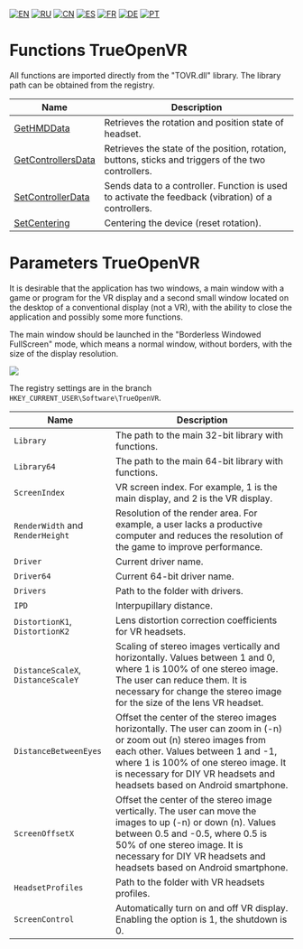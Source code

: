 ﻿[![EN](https://user-images.githubusercontent.com/9499881/33184537-7be87e86-d096-11e7-89bb-f3286f752bc6.png)](https://github.com/TrueOpenVR/TrueOpenVR-Core/blob/master/Docs/README.md) 
[![RU](https://user-images.githubusercontent.com/9499881/27683795-5b0fbac6-5cd8-11e7-929c-057833e01fb1.png)](https://github.com/TrueOpenVR/TrueOpenVR-Core/blob/master/Docs/README.RU.md) 
[![CN](https://user-images.githubusercontent.com/9499881/31012373-978ce414-a522-11e7-9936-387b1c530e2f.png)](https://github.com/TrueOpenVR/TrueOpenVR-Core/blob/master/Docs/README.CN.md) 
[![ES](https://user-images.githubusercontent.com/9499881/31012379-9d8f7764-a522-11e7-8bf4-739077369e8b.png)](https://github.com/TrueOpenVR/TrueOpenVR-Core/blob/master/Docs/README.ES.md) 
[![FR](https://user-images.githubusercontent.com/9499881/31012387-a7b4aaac-a522-11e7-8485-36ce58dc2d4a.png)](https://github.com/TrueOpenVR/TrueOpenVR-Core/blob/master/Docs/README.FR.md) 
[![DE](https://user-images.githubusercontent.com/9499881/31012392-ac051326-a522-11e7-9c8c-2186ddf553d0.png)](https://github.com/TrueOpenVR/TrueOpenVR-Core/blob/master/Docs/README.DE.md) 
[![PT](https://user-images.githubusercontent.com/9499881/31012384-a1d1b544-a522-11e7-8a13-3cb53450d55c.png)](https://github.com/TrueOpenVR/TrueOpenVR-Core/blob/master/Docs/README.PT.md)
# Functions TrueOpenVR
All functions are imported directly from the "TOVR.dll" library. The library path can be obtained from the registry.

| Name  | Description |
| ------------- | ------------- |
| [GetHMDData](https://github.com/TrueOpenVR/TrueOpenVR-Core/blob/master/Docs/EN/Functions/GetHMDData.md) | Retrieves the rotation and position state of headset. |
| [GetControllersData](https://github.com/TrueOpenVR/TrueOpenVR-Core/blob/master/Docs/EN/Functions/GetControllersData.md) | Retrieves the state of the position, rotation, buttons, sticks and triggers of the two controllers. |
| [SetControllerData](https://github.com/TrueOpenVR/TrueOpenVR-Core/blob/master/Docs/EN/Functions/SetControllerData.md) | Sends data to a controller. Function is used to activate the feedback (vibration) of a controllers. |
| [SetCentering](https://github.com/TrueOpenVR/TrueOpenVR-Core/blob/master/Docs/EN/Functions/SetCentering.md) | Centering the device (reset rotation). |

# Parameters TrueOpenVR
It is desirable that the application has two windows, a main window with a game or program for the VR display and a second small window located on the desktop of a conventional display (not a VR), with the ability to close the application and possibly some more functions.

The main window should be launched in the "Borderless Windowed FullScreen" mode, which means a normal window, without borders, with the size of the display resolution.

![](https://user-images.githubusercontent.com/9499881/27838382-5d76aadc-60fb-11e7-9a1c-a312f2dddccc.png)


The registry settings are in the branch `HKEY_CURRENT_USER\Software\TrueOpenVR`.

| Name  | Description |
| ------------- | ------------- |
| `Library` | The path to the main 32-bit library with functions. |
| `Library64` | The path to the main 64-bit library  with functions. |
| `ScreenIndex`  | VR screen index. For example, 1 is the main display, and 2 is the VR display.  |
| `RenderWidth` and `RenderHeight` | Resolution of the render area. For example, a user lacks a productive computer and reduces the resolution of the game to improve performance.  |
| `Driver` | Current driver name. |
| `Driver64` | Current 64-bit driver name. |
| `Drivers` | Path to the folder with drivers. |
| `IPD` | Interpupillary distance. |
| `DistortionK1`, `DistortionK2` | Lens distortion correction coefficients for VR headsets. |
| `DistanceScaleX`, `DistanceScaleY` | Scaling of stereo images vertically and horizontally. Values between 1 and 0, where 1 is 100% of one stereo image. The user can reduce them. It is necessary for change the stereo image for the size of the lens VR headset. |
| `DistanceBetweenEyes` | Offset the center of the stereo images horizontally. The user can zoom in (-n) or zoom out (n) stereo images from each other. Values between 1 and -1, where 1 is 100% of one stereo image. It is necessary for DIY VR headsets and headsets based on Android smartphone. |
| `ScreenOffsetX` | Offset the center of the stereo image vertically. The user can move the images to up (-n) or down (n). Values between 0.5 and -0.5, where 0.5 is 50% of one stereo image. It is necessary for DIY VR headsets and headsets based on Android smartphone. |
| `HeadsetProfiles` | Path to the folder with VR headsets profiles. |
| `ScreenControl` | Automatically turn on and off VR display. Enabling the option is 1, the shutdown is 0. |